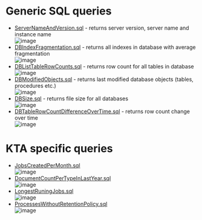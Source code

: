 # Generic SQL queries
- [ServerNameAndVersion.sql](ServerNameAndVersion.sql) - returns server version, server name and instance name <br>
![image](https://user-images.githubusercontent.com/77000568/174809018-4f41d0d6-1319-437d-af77-7a59982f2dd6.png)
- [DBIndexFragmentation.sql](DBIndexFragmentation.sql) - returns all indexes in database with average fragmentation <br>
![image](https://user-images.githubusercontent.com/77000568/174808743-28266a1f-e2bc-45bc-a377-7984bdb21dc6.png)
- [DBListTableRowCounts.sql](DBListTableRowCounts.sql) - returns row count for all tables in database <br>
![image](https://user-images.githubusercontent.com/77000568/174809185-4f1038ba-476d-4af3-bd95-d9de3bcd4b1b.png)
- [DBModifiedObjects.sql](DBModifiedObjects.sql) - returns last modified database objects (tables, procedures etc.) <br>
![image](https://user-images.githubusercontent.com/77000568/174809309-49c2c7ae-b538-49bc-9ea5-d06bece3e332.png)
- [DBSize.sql](DBSize.sql) - returns file size for all databases <br>
![image](https://user-images.githubusercontent.com/77000568/174809520-29dbd74d-12b3-41d4-8657-f9f98257ae1e.png)
- [DBTableRowCountDifferenceOverTime.sql](DBTableRowCountDifferenceOverTime.sql) - returns row count change over time <br>
![image](https://user-images.githubusercontent.com/77000568/174809896-dae14e40-c554-4b39-8a42-49d3b262daea.png)

# KTA specific queries
- [JobsCreatedPerMonth.sql](JobsCreatedPerMonth.sql) <br>
![image](https://user-images.githubusercontent.com/77000568/174763221-38e8d680-2ca6-477a-9ca1-1e92ca4e2190.png)
- [DocumentCountPerTypeInLastYear.sql](DocumentCountPerTypeInLastYear.sql) <br>
![image](https://user-images.githubusercontent.com/77000568/174810569-5c45fb13-6702-4b31-9443-8d7a3df1dc09.png)
- [LongestRuningJobs.sql](LongestRuningJobs.sql) <br>
![image](https://user-images.githubusercontent.com/77000568/174811630-fafd0c10-db40-4d1d-9d11-ac1eef82a95c.png)
- [ProcessesWithoutRetentionPolicy.sql](ProcessesWithoutRetentionPolicy.sql) <br>
![image](https://user-images.githubusercontent.com/77000568/174812163-83c6d9a2-5764-4a2e-ad5d-97d28b48f703.png)

